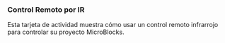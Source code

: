 ### Control Remoto por IR

Esta tarjeta de actividad muestra cómo usar un control remoto infrarrojo
para controlar su proyecto MicroBlocks.

